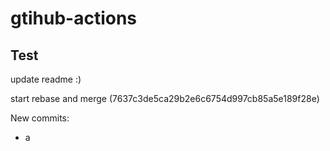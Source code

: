 # gtihub-actions

## Test

update readme :)

start rebase and merge (7637c3de5ca29b2e6c6754d997cb85a5e189f28e)

New commits:
- a
